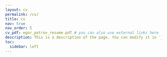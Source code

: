 ```yaml
---
layout: cv
permalink: /cv/
title: cv
nav: true
nav_order: 5
cv_pdf: egor_petrov_resume.pdf # you can also use external links here
description: This is a description of the page. You can modify it in '_pages/cv.md'. You can also change or remove the top pdf download button.
toc:
  sidebar: left
---
```

